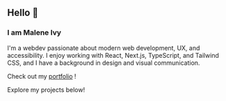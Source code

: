 ## Hello 👋

### I am Malene Ivy
I'm a webdev passionate about modern web development, UX, and accessibility. I enjoy working with React, Next.js, TypeScript, and Tailwind CSS, and I have a background in design and visual communication.

Check out my [portfolio](https://maleneivy.netlify.app/) !

Explore my projects below! 

